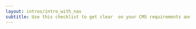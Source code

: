 ```yaml
---
layout: intros/intro_with_nav
subtitle: Use this checklist to get clear  on your CMS requirements and optimisation needs.
---
```

